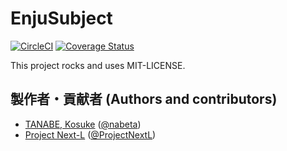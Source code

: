 # EnjuSubject
[![CircleCI](https://circleci.com/gh/next-l/enju_subject/tree/2.x.svg?style=svg)](https://circleci.com/gh/next-l/enju_subject/tree/2.x)
[![Coverage Status](https://coveralls.io/repos/github/next-l/enju_subject/badge.svg?branch=2.x)](https://coveralls.io/github/next-l/enju_subject?branch=2.x)

This project rocks and uses MIT-LICENSE.

## 製作者・貢献者 (Authors and contributors)
* [TANABE, Kosuke](https://github.com/nabeta) ([@nabeta](https://twitter.com/nabeta))
* [Project Next-L](https://www.next-l.jp) ([@ProjectNextL](https://twitter.com/ProjectNextL))
